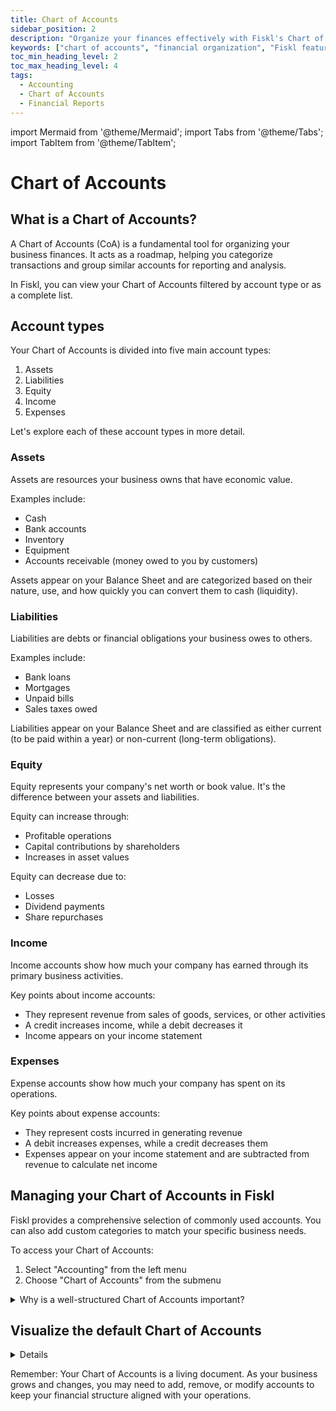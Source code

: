 ```yaml
---
title: Chart of Accounts
sidebar_position: 2
description: "Organize your finances effectively with Fiskl's Chart of Accounts feature: Learn to structure your accounts for clearer insights."
keywords: ["chart of accounts", "financial organization", "Fiskl feature"]
toc_min_heading_level: 2
toc_max_heading_level: 4
tags:
  - Accounting
  - Chart of Accounts
  - Financial Reports
---
```


import Mermaid from '@theme/Mermaid';
import Tabs from '@theme/Tabs';
import TabItem from '@theme/TabItem';

# Chart of Accounts

## What is a Chart of Accounts?

A Chart of Accounts (CoA) is a fundamental tool for organizing your business finances. It acts as a roadmap, helping you categorize transactions and group similar accounts for reporting and analysis.

In Fiskl, you can view your Chart of Accounts filtered by account type or as a complete list.

## Account types

Your Chart of Accounts is divided into five main account types:

1. Assets
2. Liabilities
3. Equity
4. Income
5. Expenses

Let's explore each of these account types in more detail.

### Assets

Assets are resources your business owns that have economic value.

Examples include:

- Cash
- Bank accounts
- Inventory
- Equipment
- Accounts receivable (money owed to you by customers)

Assets appear on your Balance Sheet and are categorized based on their nature, use, and how quickly you can convert them to cash (liquidity).

### Liabilities

Liabilities are debts or financial obligations your business owes to others.

Examples include:

- Bank loans
- Mortgages
- Unpaid bills
- Sales taxes owed

Liabilities appear on your Balance Sheet and are classified as either current (to be paid within a year) or non-current (long-term obligations).

### Equity

Equity represents your company's net worth or book value. It's the difference between your assets and liabilities.

Equity can increase through:

- Profitable operations
- Capital contributions by shareholders
- Increases in asset values

Equity can decrease due to:

- Losses
- Dividend payments
- Share repurchases

### Income

Income accounts show how much your company has earned through its primary business activities.

Key points about income accounts:

- They represent revenue from sales of goods, services, or other activities
- A credit increases income, while a debit decreases it
- Income appears on your income statement

### Expenses

Expense accounts show how much your company has spent on its operations.

Key points about expense accounts:

- They represent costs incurred in generating revenue
- A debit increases expenses, while a credit decreases them
- Expenses appear on your income statement and are subtracted from revenue to calculate net income

## Managing your Chart of Accounts in Fiskl

Fiskl provides a comprehensive selection of commonly used accounts. You can also add custom categories to match your specific business needs.

To access your Chart of Accounts:

1. Select "Accounting" from the left menu
2. Choose "Chart of Accounts" from the submenu

<details>
<summary>Why is a well-structured Chart of Accounts important?</summary>

A properly maintained Chart of Accounts:

- Enables effective financial management
- Supports informed decision-making
- Organizes financial data systematically
- Facilitates accurate reporting of your financial position and performance
- Establishes a foundation for sound accounting practices
- Ensures reliable financial information is available when needed

</details>

## Visualize the default Chart of Accounts

<details>

    <summary>Show a visual view of the default Chart of Accounts</summary>

<Tabs>
  <TabItem value="assets" label="Assets" default>

```mermaid
flowchart TD
    Assets --> CashAndCashEquivalents
    Assets --> AccountsReceivable
    Assets --> Inventory
    Assets --> PrepaidExpenses
    Assets --> OtherCurrentAssets
    Assets --> ShortTermLoansReceivable
    Assets --> PropertyPlantEquipment
    Assets --> OtherLongTermAssets

    CashAndCashEquivalents --> CCC["Cash on Hand\nBank Account\nUndeposited Funds"]
    AccountsReceivable --> AR["Accounts Receivable\nCustomer Deposits"]
    Inventory --> INV["Inventory\nRaw Materials\nWork in Progress\nFinished Goods\nSupplies Inventory"]
    PrepaidExpenses --> PE["Prepaid Insurance\nPrepaid Rent\nPrepaid Advertising\nPrepaid Taxes"]
    OtherCurrentAssets --> OCA["Advances Received\nOther Current Assets\nManual Journal"]
    ShortTermLoansReceivable --> SLR["Loan Receivable >1y"]
    PropertyPlantEquipment --> PPE["Office Equipment\nComputer Equipment\nFurniture and Fixtures\nBuildings\nLeasehold Improvements\nVehicles\nMachinery and Equipment\nIntangibles"]
    OtherLongTermAssets --> OLTA["Security Deposits\nLoans Receivable\nInvestments"]
```

  </TabItem>
  <TabItem value="Liabilities" label="Liabilities">

```mermaid
flowchart TD
    Liabilities --> AccountsPayable
    Liabilities --> CreditCards
    Liabilities --> OtherTaxesPayable
    Liabilities --> PayrollPayable
    Liabilities --> ShortTermLoansLiabilities
    Liabilities --> OtherCurrentLiabilities
    Liabilities --> LongTermLoan
    Liabilities --> OtherLongTermLiabilities

    AccountsPayable --> AP["Accounts Payable\nVendor Deposits"]
    CreditCards --> CC["Credit Card Account"]
    OtherTaxesPayable --> OTP["Other Taxes Payable\nIncome Tax Payable"]
    PayrollPayable --> PP["Payroll Payable\nPayroll Taxes Payable"]
    ShortTermLoansLiabilities --> STL["Loan Payable <1y"]
    OtherCurrentLiabilities --> OCL["Accrued Liabilities\nDeferred Income"]
    LongTermLoan --> LTL["Loan Payable >1y\nShareholder Loan"]
    OtherLongTermLiabilities --> OLTL["Other Long-Term Liabilities"]
```

  </TabItem>
    <TabItem value="equity" label="Equity">

      ```mermaid
      flowchart TD
          Equity --> OwnersEquity
              OwnersEquity --> OE["Share Capital\nOpening Balance\nOwner's Draw\nRetained Earnings\nProfit for the Year"]
      ```

      </TabItem>
    <TabItem value="income" label="Income">

      ```mermaid
flowchart TD
    Income --> OperatingIncome
    Income --> OtherIncome
    Income --> UncategorisedIncome

    OperatingIncome --> OI["Sales\nSales of Products\nSales of Services\nSales - Billed Expenses\nSales - Other\nDiscounts\nRefunds Given"]
    OtherIncome --> OInc["Dividend Income\nInterest Earned\nOther Income"]
    UncategorisedIncome --> UInc["Uncategorised Income"]

      ```

      </TabItem>
    <TabItem value="expenses" label="Expenses">

      ```mermaid
flowchart TD
    Expenses --> CostOfSales
    Expenses --> OperatingExpenses
    Expenses --> OtherExpenses
    Expenses --> UncategorisedExpenses

    CostOfSales --> COS["Cost of Goods Sold\nCost of Labour - COS\nSupplies & Materials - COS\nShipping & Delivery - COS\nOther Costs of Sales - COS\nBillable Expenses - COS"]
    OperatingExpenses --> OpExp["Travel - Accommodation\nAdvertising & Promotion\nTravel - Transportation\nBank Charges\nEntertainment & Meals - Business\nInsurance\nContractors\nDividends Paid\nEducation & Training\nEmployee Benefits\nFuel & Mileage\nInternet & Phone\nEntertainment & Meals - Non-business\nOther Miscellaneous Expenses\nOffice Equipment & Hardware\nOffice Supplies\nTravel - Other\nPostage & Printing\nLegal & Professional Fees\nLease or Rent\nRepairs & Maintenance\nEntertainment - Staff\nSubscriptions & Memberships\nLicenses & Other Taxes\nTaxi & Parking\nUse of Home\nUtilities\nPayroll - Salary & Wages\nPayroll - Taxes\nPayment Processing Fees"]
    OtherExpenses --> OExp["Depreciation\nInterest Paid\nRealised Exchange Gain or Loss\nUnrealised Exchange Gain or Loss\nCompany Taxes\nOther Expenses"]
    UncategorisedExpenses --> UExp["Uncategorised Expenses"]

      ```
    </TabItem>
</Tabs>

</details>

Remember: Your Chart of Accounts is a living document. As your business grows and changes, you may need to add, remove, or modify accounts to keep your financial structure aligned with your operations.
